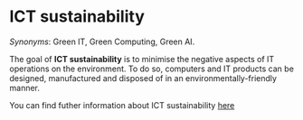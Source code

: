 # ICT sustainability


<!-- (Sustainability) -->

*Synonyms*: Green IT, Green Computing, Green AI.


The goal of **ICT sustainability** is to minimise the negative aspects of IT operations on the environment. To do so, computers and IT products can be designed, manufactured and disposed of in an environmentally-friendly manner.

You can find futher information about ICT sustainability [here](../../Societal_and_Environmental_Wellbeing/greenAI.md)
